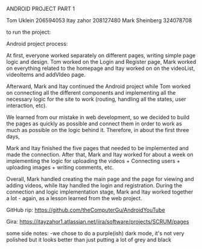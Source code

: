ANDROID PROJECT PART 1

Tom Uklein 206594053 Itay zahor 208127480 Mark Sheinberg 324078708

to run the project:


Android project process:

At first, everyone worked separately on different pages, writing simple page logic and design. Tom worked on the Login and Register page, Mark worked on everything related to the homepage and Itay worked on on the videoList, videoItems and addVIdeo page.

Afterward, Mark and Itay continued the Android project while Tom worked on connecting all the different components and implementing all the necessary logic for the site to work (routing, handling all the states, user interaction, etc).

We learned from our mistake in web development, so we decided to build the pages as quickly as possible and connect them in order to work as much as possible on the logic behind it. Therefore, in about the first three days,

Mark and Itay finished the five pages that needed to be implemented and made the connection. After that, Mark and Itay worked for about a week on implementing the logic for uploading the videos + Connecting users + uploading images + writing comments, etc.

Overall, Mark handled creating the main page and the page for viewing and adding videos, while Itay handled the login and registration. During the connection and logic implementation stage, Mark and Itay worked together a lot - again, as a lesson learned from the web project.



GitHub rip: https://github.com/theComputerGu/AndroidYouTube

Gira: https://itayzahor1.atlassian.net/jira/software/projects/SCRUM/pages

some side notes: -we chose to do a purple(ish) dark mode, it's not very polished but it looks better than just putting a lot of grey and black
